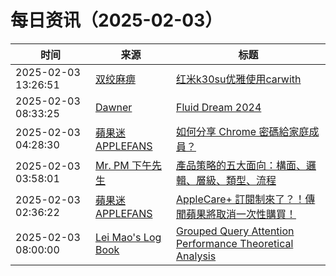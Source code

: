 ﻿# 每日资讯（2025-02-03）

|时间|来源|标题|
|---|---|---|
|2025-02-03 13:26:51|[双绞麻痹](https://numb.tech/atom.xml)|[红米k30su优雅使用carwith](https://numb.tech/2025/02/03/redmiK30su-withcar/)|
|2025-02-03 08:33:25|[Dawner](https://dawner.top/atom.xml)|[Fluid Dream 2024](https://dawner.top/posts/fluid-dream-2024/)|
|2025-02-03 04:28:30|[蘋果迷 APPLEFANS](https://applefans.today/feed/)|[如何分享 Chrome 密碼給家庭成員？](https://applefans.today/2025-02-how-to-share-password-to-family/)|
|2025-02-03 03:58:01|[Mr. PM 下午先生](http://feeds.feedburner.com/pmmustknow)|[產品策略的五大面向：構面、邏輯、層級、類型、流程](https://mrpm.cc/1754/)|
|2025-02-03 02:36:22|[蘋果迷 APPLEFANS](https://applefans.today/feed/)|[AppleCare+ 訂閱制來了？！傳聞蘋果將取消一次性購買！](https://applefans.today/2025-02-apple-maybe-will-change-applecare-plus-policy/)|
|2025-02-03 08:00:00|[Lei Mao's Log Book](https://leimao.github.io/atom.xml)|[Grouped Query Attention Performance Theoretical Analysis](https://leimao.github.io/blog/Grouped-Query-Attention-Performance-Theoretical-Analysis/)|
